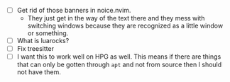 - [ ] Get rid of those banners in noice.nvim.
    - They just get in the way of the text there and they mess with switching windows because they are recognized as a little window or something.
- [ ] What is luarocks?
- [ ] Fix treesitter
- [ ] I want this to work well on HPG as well. This means if there are things that can only be gotten through `apt` and not from source then I should not have them.
